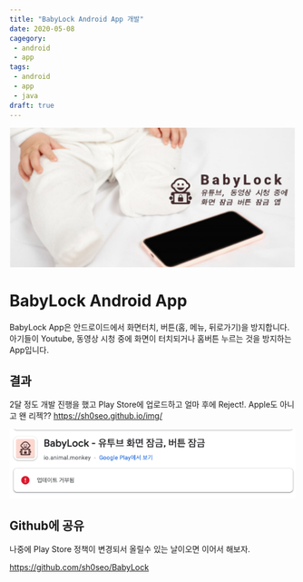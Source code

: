 ```yaml
---
title: "BabyLock Android App 개발"
date: 2020-05-08
cagegory: 
 - android
 - app
tags:
 - android
 - app
 - java
draft: true
---
```


![](../img/android-baby-lock.jpg)

# BabyLock Android App

BabyLock App은 안드로이드에서 화면터치, 버튼(홈, 메뉴, 뒤로가기)을 방지합니다. 아기들이 Youtube, 동영상 시청 중에 화면이 터치되거나 홈버튼 누르는 것을 방지하는 App입니다. 

## 결과

2달 정도 개발 진행을 했고 Play Store에 업로드하고 얼마 후에 Reject!. Apple도 아니고 왠 리젝?? https://sh0seo.github.io/img/

![](../img/android-baby-lock-reject.jpg)

## Github에 공유

나중에 Play Store 정책이 변경되서 올릴수 있는 날이오면 이어서 해보자.

https://github.com/sh0seo/BabyLock 